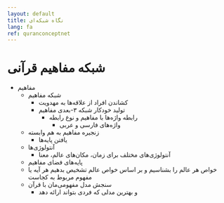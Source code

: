 ```yaml
---
layout: default
title: نگاه شبکه‌ای
lang: fa
ref: quranconceptnet
---
```

# شبکه مفاهیم قرآنی

* مفاهیم
	* شبکه مفاهیم
		* کشاندن افراد از علاقه‌ها به مهدویت
		* تولید خودکار شبکه ۳-بعدی مفاهیم
			* رابطه واژه‌ها با مفاهیم و نوع رابطه
				* واژه‌های فارسی و عربی
	* زنجیره مفاهیم به هم وابسته
		* یافتن پایه‌ها
	* آنتولوژی‌ها
		* آنتولوژی‌های مختلف برای زمان، مکان‌های عالم، معنا
	* پایه‌های فضای مفاهیم
	* خواص هر عالم را بشناسیم و بر اساس خواص عالم تشخیص بدهیم هر آیه یا مفهوم مربوط به کجاست
	* سنجش مدل مفهومی‌مان با قرآن
		* و بهترین مدلی که فردی بتواند ارائه دهد

